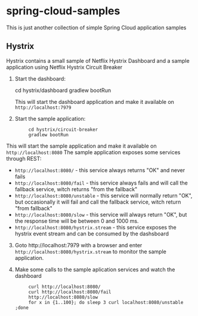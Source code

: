 # spring-cloud-samples

This is just another collection of simple Spring Cloud application samples

## Hystrix
Hystrix contains a small sample of Netflix Hystrix Dashboard and a sample application using Netflix Hystrix Circuit Breaker


1. Start the dashboard:

    cd hystrix/dashboard
    gradlew bootRun

    This will start the dashboard application and make it available on `http://localhost:7979`

2. Start the sample application:

            cd hystrix/circuit-breaker
            gradlew bootRun

This will start the sample application and make it available on `http://localhost:8080`
The sample application exposes some services through REST:
* `http://localhost:8080/` - this service always returns "OK" and never fails
* `http://localhost:8080/fail` - this service always fails and will call the fallback service, witch returns "from the fallback"
* `http://localhost:8080/unstable` - this service will normally return "OK", but occasionally it will fail and call the fallback service, witch return "from fallback"
* `http://localhost:8080/slow` - this service will always return "OK", but the response time will be between 0 and 1000 ms.
* `http://localhost:8080/hystrix.stream` - this service exposes the hystrix event stream and can be consumed by the dashsboard


3. Goto http://localhost:7979 with a browser and enter `http://localhost:8080/hystrix.stream` to monitor the sample application.

4. Make some calls to the sample aplication services and watch the dashboard

            curl http://localhost:8080/
            curl http://localhost:8080/fail
            http://localhost:8080/slow
            for x in {1..100}; do sleep 3 curl localhost:8080/unstable ;done
